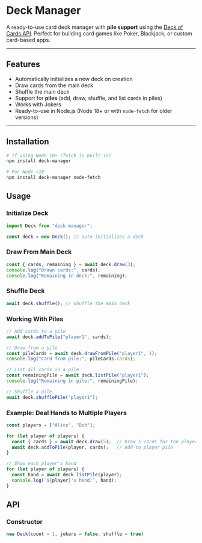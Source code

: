 # Deck Manager

A ready-to-use card deck manager with **pile support** using the [Deck of Cards API](https://deckofcardsapi.com/). Perfect for building card games like Poker, Blackjack, or custom card-based apps.

---

## Features

- Automatically initializes a new deck on creation  
- Draw cards from the main deck  
- Shuffle the main deck  
- Support for **piles** (add, draw, shuffle, and list cards in piles)  
- Works with Jokers  
- Ready-to-use in Node.js (Node 18+ or with `node-fetch` for older versions)  

---

## Installation

```bash
# If using Node 18+ (fetch is built-in)
npm install deck-manager

# For Node <18
npm install deck-manager node-fetch
```

## Usage

### Initialize Deck

```js
import Deck from "deck-manager";

const deck = new Deck(); // auto-initializes a deck
```

### Draw From Main Deck

```js
const { cards, remaining } = await deck.draw(3);
console.log("Drawn cards:", cards);
console.log("Remaining in deck:", remaining);
```

### Shuffle Deck

```js
await deck.shuffle(); // shuffle the main deck
```

### Working With Piles

```js
// Add cards to a pile
await deck.addToPile("player1", cards);

// Draw from a pile
const pileCards = await deck.drawFromPile("player1", 1);
console.log("Card from pile:", pileCards.cards);

// List all cards in a pile
const remainingPile = await deck.listPile("player1");
console.log("Remaining in pile:", remainingPile);

// Shuffle a pile
await deck.shufflePile("player1");
```

### Example: Deal Hands to Multiple Players

```js
const players = ["Alice", "Bob"];

for (let player of players) {
  const { cards } = await deck.draw(5);  // Draw 5 cards for the player
  await deck.addToPile(player, cards);   // Add to player pile
}

// Show each player's hand
for (let player of players) {
  const hand = await deck.listPile(player);
  console.log(`${player}'s hand:`, hand);
}
```

## API

### Constructor

```js
new Deck(count = 1, jokers = false, shuffle = true)
```